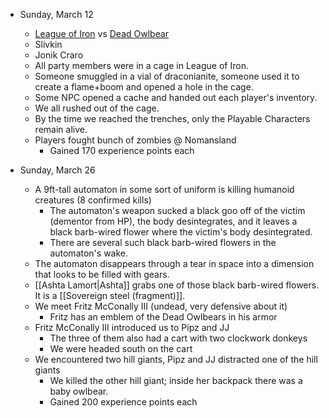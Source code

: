 - Sunday, March 12
	- <u>League of Iron</u> vs <u>Dead Owlbear</u>
	- Slivkin
	- Jonik Craro
	- All party members were in a cage in League of Iron.
	- Someone smuggled in a vial of draconianite, someone used it to create a flame+boom and opened a hole in the cage.
	- Some NPC opened a cache and handed out each player's inventory.
	- We all rushed out of the cage.
	- By the time we reached the trenches, only the Playable Characters remain alive.
	- Players fought bunch of zombies @ Nomansland
		- Gained 170 experience points each

- Sunday, March 26
	- A 9ft-tall automaton in some sort of uniform is killing humanoid creatures (8 confirmed kills)
		- The automaton's weapon sucked a black goo off of the victim (dementor from HP), the body desintegrates, and it leaves a black barb-wired flower where the victim's body desintegrated.
		- There are several such black barb-wired flowers in the automaton's wake.
	- The automaton disappears through a tear in space into a dimension that looks to be filled with gears.
	- [[Ashta Lamort|Ashta]] grabs one of those black barb-wired flowers. It is a [[Sovereign steel (fragment)]].
	- We meet Fritz McConally III (undead, very defensive about it)
		- Fritz has an emblem of the Dead Owlbears in his armor
	- Fritz McConally III introduced us to Pipz and JJ
		- The three of them also had a cart with two clockwork donkeys
		- We were headed south on the cart
	- We encountered two hill giants, Pipz and JJ distracted one of the hill giants
		- We killed the other hill giant; inside her backpack there was a baby owlbear.
		- Gained 200 experience points each
